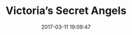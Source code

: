 ---
layout: post
title:  "Victoria’s Secret Angels"
date:   2017-03-11 19:09:47
ahrefurl: https://chaibapat.wordpress.com/2017/03/11/victorias-secret-angels/
comments: true
categories: blogs
---